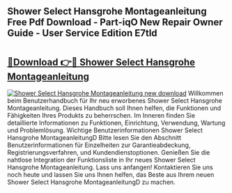 ## Shower Select Hansgrohe Montageanleitung Free Pdf Download - Part-iqO New Repair Owner Guide - User Service Edition E7tld

# <h2><a href="http://df6cyhm.blite.top/?on=Shower+Select+Hansgrohe+Montageanleitung">🔗Download 👉🔴 Shower Select Hansgrohe Montageanleitung</a></h2>

[![Shower Select Hansgrohe Montageanleitung new download](https://i.imgur.com/lujVjoI.png)](http://df6cyhm.blite.top/?on=Shower+Select+Hansgrohe+Montageanleitung)
Willkommen beim Benutzerhandbuch für Ihr neu erworbenes Shower Select Hansgrohe Montageanleitung. Dieses Handbuch soll Ihnen helfen, die Funktionen und Fähigkeiten Ihres Produkts zu beherrschen. Im Inneren finden Sie detaillierte Informationen zu Funktionen, Einrichtung, Verwendung, Wartung und Problemlösung. Wichtige Benutzerinformationen Shower Select Hansgrohe MontageanleitungD Bitte lesen Sie den Abschnitt Benutzerinformationen für Einzelheiten zur Garantieabdeckung, Registrierungsverfahren, und Kundendienstoptionen. Genießen Sie die nahtlose Integration der Funktionsliste in Ihr neues Shower Select Hansgrohe Montageanleitung. Lass uns anfangen! Kontaktieren Sie uns noch heute und lassen Sie uns Ihnen helfen, das Beste aus Ihrem neuen Shower Select Hansgrohe MontageanleitungD zu machen.
